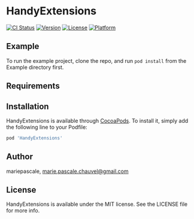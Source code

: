 # HandyExtensions

[![CI Status](https://img.shields.io/travis/mariepascale/HandyExtensions.svg?style=flat)](https://travis-ci.org/mariepascale/HandyExtensions)
[![Version](https://img.shields.io/cocoapods/v/HandyExtensions.svg?style=flat)](https://cocoapods.org/pods/HandyExtensions)
[![License](https://img.shields.io/cocoapods/l/HandyExtensions.svg?style=flat)](https://cocoapods.org/pods/HandyExtensions)
[![Platform](https://img.shields.io/cocoapods/p/HandyExtensions.svg?style=flat)](https://cocoapods.org/pods/HandyExtensions)

## Example

To run the example project, clone the repo, and run `pod install` from the Example directory first.

## Requirements

## Installation

HandyExtensions is available through [CocoaPods](https://cocoapods.org). To install
it, simply add the following line to your Podfile:

```ruby
pod 'HandyExtensions'
```

## Author

mariepascale, marie.pascale.chauvel@gmail.com

## License

HandyExtensions is available under the MIT license. See the LICENSE file for more info.
